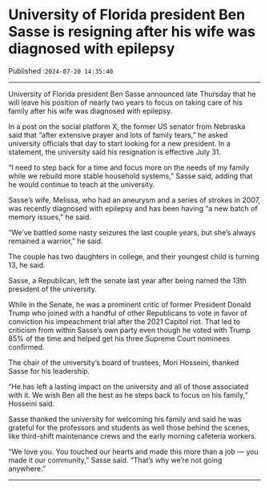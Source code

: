 # University of Florida president Ben Sasse is resigning after his wife was diagnosed with epilepsy

Published :`2024-07-20 14:35:40`

---

University of Florida president Ben Sasse announced late Thursday that he will leave his position of nearly two years to focus on taking care of his family after his wife was diagnosed with epilepsy.

In a post on the social platform X, the former US senator from Nebraska said that “after extensive prayer and lots of family tears,” he asked university officials that day to start looking for a new president. In a statement, the university said his resignation is effective July 31.

“I need to step back for a time and focus more on the needs of my family while we rebuild more stable household systems,” Sasse said, adding that he would continue to teach at the university.

Sasse’s wife, Melissa, who had an aneurysm and a series of strokes in 2007, was recently diagnosed with epilepsy and has been having “a new batch of memory issues,” he said.

“We’ve battled some nasty seizures the last couple years, but she’s always remained a warrior,” he said.

The couple has two daughters in college, and their youngest child is turning 13, he said.

Sasse, a Republican, left the senate last year after being named the 13th president of the university.

While in the Senate, he was a prominent critic of former President Donald Trump who joined with a handful of other Republicans to vote in favor of conviction his impeachment trial after the 2021 Capitol riot. That led to criticism from within Sasse’s own party even though he voted with Trump 85% of the time and helped get his three Supreme Court nominees confirmed.

The chair of the university’s board of trustees, Mori Hosseini, thanked Sasse for his leadership.

“He has left a lasting impact on the university and all of those associated with it. We wish Ben all the best as he steps back to focus on his family,” Hosseini said.

Sasse thanked the university for welcoming his family and said he was grateful for the professors and students as well those behind the scenes, like third-shift maintenance crews and the early morning cafeteria workers.

“We love you. You touched our hearts and made this more than a job — you made it our community,” Sasse said. “That’s why we’re not going anywhere.”

---

